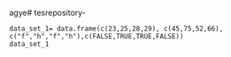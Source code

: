 agye# tesrepository-

```{r}
data_set_1= data.frame(c(23,25,28,29), c(45,75,52,66), c("f","h","f","h"),c(FALSE,TRUE,TRUE,FALSE))
data_set_1
```